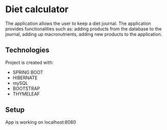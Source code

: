# Diet calculator
 The application allows the user to keep a diet journal. The application provides functionalities such as:
adding products from the database to the journal, adding up macronutrients,
adding new products to the application.
 
 ## Technologies
 Project is created with:
* SPRING BOOT
* HIBERNATE
* mySQL
* BOOTSTRAP
* THYMELEAF

## Setup
App is working on localhost:8080

 

